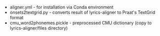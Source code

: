 * aligner.yml - for installation via Conda environment
* onsets2textgrid.py - converts result of lyrics-aligner to Praat's TextGrid format
* cmu_word2phonemes.pickle - preprocessed CMU dictionary (copy to lyrics-aligner/files directory)
